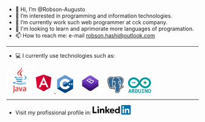 - 👋 Hi, I’m @Robson-Augusto
- 👀 I’m interested in programming and information technologies.
- 🌱 I’m currently work such web programmer at cck company.
- 💞️ I'm looking to learn and aprimorate more languages of programation.
- 📫 How to reach me: e-mail robson.hashi@outlook.com
------------------------------------------------------------
- 💻 I currently use technologies such as:

<a href="https://www.java.com/pt-BR/"><img src="java.png" width="70"></a><a href="https://angular.io/"><img src="angular.png" width="55"><td>&nbsp;</td></a>   <a href="https://docs.microsoft.com/pt-br/cpp/cpp/?view=msvc-170"><img src="c++.png" width="42"></a><a href="https://getbootstrap.com/"><img src="bootstrap.png" width="90"></a><a href="https://www.postgresql.org/"><img src="postgres.png" width="42"></a><td>&nbsp;</td><td>&nbsp;</td><td>&nbsp;</td><a href="https://www.arduino.cc/"><img src="arduino.png" width="60"></a>

------------------------------------------------------------
- Visit my profissional profile in: <a href="https://www.linkedin.com/in/robson-augusto-dos-santos-644094197/"><img src="linkedin.png" width="100"></a>
